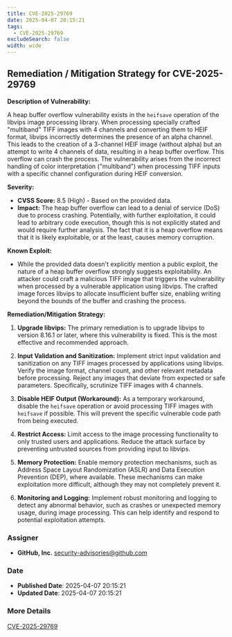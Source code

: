 ```yaml
---
title: CVE-2025-29769
date: 2025-04-07 20:15:21
tags:
  - CVE-2025-29769
excludeSearch: false
width: wide
---
```


## Remediation / Mitigation Strategy for CVE-2025-29769

**Description of Vulnerability:**

A heap buffer overflow vulnerability exists in the `heifsave` operation of the libvips image processing library.  When processing specially crafted "multiband" TIFF images with 4 channels and converting them to HEIF format, libvips incorrectly determines the presence of an alpha channel. This leads to the creation of a 3-channel HEIF image (without alpha) but an attempt to write 4 channels of data, resulting in a heap buffer overflow. This overflow can crash the process. The vulnerability arises from the incorrect handling of color interpretation ("multiband") when processing TIFF inputs with a specific channel configuration during HEIF conversion.

**Severity:**

*   **CVSS Score:** 8.5 (High) - Based on the provided data.
*   **Impact:**  The heap buffer overflow can lead to a denial of service (DoS) due to process crashing.  Potentially, with further exploitation, it could lead to arbitrary code execution, though this is not explicitly stated and would require further analysis.  The fact that it is a heap overflow means that it is likely exploitable, or at the least, causes memory corruption.

**Known Exploit:**

*   While the provided data doesn't explicitly mention a public exploit, the nature of a heap buffer overflow strongly suggests exploitability. An attacker could craft a malicious TIFF image that triggers the vulnerability when processed by a vulnerable application using libvips. The crafted image forces libvips to allocate insufficient buffer size, enabling writing beyond the bounds of the buffer and crashing the process.

**Remediation/Mitigation Strategy:**

1.  **Upgrade libvips:** The primary remediation is to upgrade libvips to version 8.16.1 or later, where this vulnerability is fixed.  This is the most effective and recommended approach.

2.  **Input Validation and Sanitization:** Implement strict input validation and sanitization on any TIFF images processed by applications using libvips. Verify the image format, channel count, and other relevant metadata before processing. Reject any images that deviate from expected or safe parameters. Specifically, scrutinize TIFF images with 4 channels.

3.  **Disable HEIF Output (Workaround):** As a temporary workaround, disable the `heifsave` operation or avoid processing TIFF images with `heifsave` if possible.  This will prevent the specific vulnerable code path from being executed.

4.  **Restrict Access:** Limit access to the image processing functionality to only trusted users and applications.  Reduce the attack surface by preventing untrusted sources from providing input to libvips.

5.  **Memory Protection:** Enable memory protection mechanisms, such as Address Space Layout Randomization (ASLR) and Data Execution Prevention (DEP), where available. These mechanisms can make exploitation more difficult, although they may not completely prevent it.

6.  **Monitoring and Logging:** Implement robust monitoring and logging to detect any abnormal behavior, such as crashes or unexpected memory usage, during image processing. This can help identify and respond to potential exploitation attempts.

### Assigner
- **GitHub, Inc.** <security-advisories@github.com>

### Date
- **Published Date**: 2025-04-07 20:15:21
- **Updated Date**: 2025-04-07 20:15:21

### More Details
[CVE-2025-29769](https://www.cvedetails.com/cve/CVE-2025-29769)